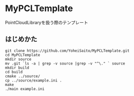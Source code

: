 # MyPCLTemplate
PointCloudLibraryを扱う際のテンプレート

## はじめかた
```
git clone https://github.com/YoheiSaito/MyPCLTemplate.git
cd MyPCLTemplate
mkdir source
mv .git `ls -a | grep -v source |grep -v "^\." ` source
mkdir build
cd build
cmake ../source/
cp ../source/example.ini .
make
./main example.ini
```
